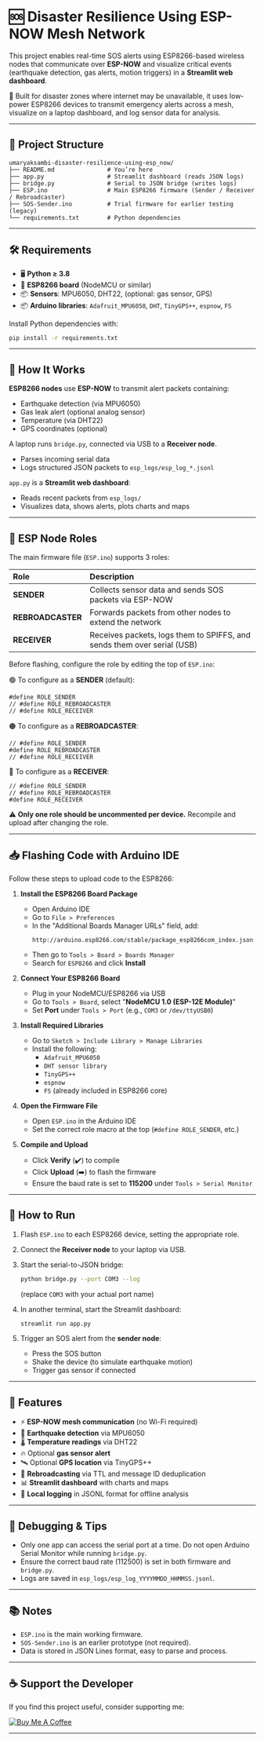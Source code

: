 # 🆘 Disaster Resilience Using ESP-NOW Mesh Network

This project enables real-time SOS alerts using ESP8266-based wireless nodes that communicate over **ESP-NOW** and visualize critical events (earthquake detection, gas alerts, motion triggers) in a **Streamlit web dashboard**.

📡 Built for disaster zones where internet may be unavailable, it uses low-power ESP8266 devices to transmit emergency alerts across a mesh, visualize on a laptop dashboard, and log sensor data for analysis.

-----

## 📁 Project Structure

```
umaryaksambi-disaster-resilience-using-esp_now/
├── README.md               # You’re here
├── app.py                  # Streamlit dashboard (reads JSON logs)
├── bridge.py               # Serial to JSON bridge (writes logs)
├── ESP.ino                 # Main ESP8266 firmware (Sender / Receiver / Rebroadcaster)
├── SOS-Sender.ino          # Trial firmware for earlier testing (legacy)
└── requirements.txt        # Python dependencies
```

-----

## 🛠️ Requirements

  - 🖥️ **Python ≥ 3.8**
  - 📲 **ESP8266 board** (NodeMCU or similar)
  - 📦 **Sensors**: MPU6050, DHT22, (optional: gas sensor, GPS)
  - 📦 **Arduino libraries**: `Adafruit_MPU6050`, `DHT`, `TinyGPS++`, `espnow`, `FS`

Install Python dependencies with:

```bash
pip install -r requirements.txt
```

-----

## 🚀 How It Works

**ESP8266 nodes** use **ESP-NOW** to transmit alert packets containing:

  * Earthquake detection (via MPU6050)
  * Gas leak alert (optional analog sensor)
  * Temperature (via DHT22)
  * GPS coordinates (optional)

A laptop runs `bridge.py`, connected via USB to a **Receiver node**.

  * Parses incoming serial data
  * Logs structured JSON packets to `esp_logs/esp_log_*.jsonl`

`app.py` is a **Streamlit web dashboard**:

  * Reads recent packets from `esp_logs/`
  * Visualizes data, shows alerts, plots charts and maps

-----

## 🧭 ESP Node Roles

The main firmware file (`ESP.ino`) supports 3 roles:

| Role          | Description                                                    |
| :------------ | :------------------------------------------------------------- |
| **SENDER** | Collects sensor data and sends SOS packets via ESP-NOW         |
| **REBROADCASTER** | Forwards packets from other nodes to extend the network        |
| **RECEIVER** | Receives packets, logs them to SPIFFS, and sends them over serial (USB) |

Before flashing, configure the role by editing the top of `ESP.ino`:

🟢 To configure as a **SENDER** (default):

```arduino
#define ROLE_SENDER
// #define ROLE_REBROADCASTER
// #define ROLE_RECEIVER
```

🟠 To configure as a **REBROADCASTER**:

```arduino
// #define ROLE_SENDER
#define ROLE_REBROADCASTER
// #define ROLE_RECEIVER
```

🔴 To configure as a **RECEIVER**:

```arduino
// #define ROLE_SENDER
// #define ROLE_REBROADCASTER
#define ROLE_RECEIVER
```

⚠️ **Only one role should be uncommented per device.** Recompile and upload after changing the role.

-----

## 📥 Flashing Code with Arduino IDE

Follow these steps to upload code to the ESP8266:

1.  **Install the ESP8266 Board Package**

      * Open Arduino IDE
      * Go to `File > Preferences`
      * In the "Additional Boards Manager URLs" field, add:
        ```
        http://arduino.esp8266.com/stable/package_esp8266com_index.json
        ```
      * Then go to `Tools > Board > Boards Manager`
      * Search for `ESP8266` and click **Install**

2.  **Connect Your ESP8266 Board**

      * Plug in your NodeMCU/ESP8266 via USB
      * Go to `Tools > Board`, select "**NodeMCU 1.0 (ESP-12E Module)**"
      * Set **Port** under `Tools > Port` (e.g., `COM3` or `/dev/ttyUSB0`)

3.  **Install Required Libraries**

      * Go to `Sketch > Include Library > Manage Libraries`
      * Install the following:
          * `Adafruit_MPU6050`
          * `DHT sensor library`
          * `TinyGPS++`
          * `espnow`
          * `FS` (already included in ESP8266 core)

4.  **Open the Firmware File**

      * Open `ESP.ino` in the Arduino IDE
      * Set the correct role macro at the top (`#define ROLE_SENDER`, etc.)

5.  **Compile and Upload**

      * Click **Verify** (✔️) to compile
      * Click **Upload** (➡️) to flash the firmware
      * Ensure the baud rate is set to **115200** under `Tools > Serial Monitor`

-----

## 🔌 How to Run

1.  Flash `ESP.ino` to each ESP8266 device, setting the appropriate role.

2.  Connect the **Receiver node** to your laptop via USB.

3.  Start the serial-to-JSON bridge:

    ```bash
    python bridge.py --port COM3 --log
    ```

    (replace `COM3` with your actual port name)

4.  In another terminal, start the Streamlit dashboard:

    ```bash
    streamlit run app.py
    ```

5.  Trigger an SOS alert from the **sender node**:

      * Press the SOS button
      * Shake the device (to simulate earthquake motion)
      * Trigger gas sensor if connected

-----

## 📸 Features

  * ⚡ **ESP-NOW mesh communication** (no Wi-Fi required)
  * 📡 **Earthquake detection** via MPU6050
  * 🌡️ **Temperature readings** via DHT22
  * 🔥 Optional **gas sensor alert**
  * 🛰️ Optional **GPS location** via TinyGPS++
  * 🔁 **Rebroadcasting** via TTL and message ID deduplication
  * 📊 **Streamlit dashboard** with charts and maps
  * 📁 **Local logging** in JSONL format for offline analysis

-----

## 🧪 Debugging & Tips

  * Only one app can access the serial port at a time. Do not open Arduino Serial Monitor while running `bridge.py`.
  * Ensure the correct baud rate (112500) is set in both firmware and `bridge.py`.
  * Logs are saved in `esp_logs/esp_log_YYYYMMDD_HHMMSS.jsonl`.

-----

## 📚 Notes

  * `ESP.ino` is the main working firmware.
  * `SOS-Sender.ino` is an earlier prototype (not required).
  * Data is stored in JSON Lines format, easy to parse and process.

-----

## ☕ Support the Developer

If you find this project useful, consider supporting me:

[![Buy Me A Coffee](https://img.buymeacoffee.com/button-api/?text=Buy%20me%20a%20coffee&emoji=☕&slug=umaryaksambi&button_colour=FFDD00&font_colour=000000&font_family=Comic&outline_colour=000000&coffee_colour=ffffff)](https://www.buymeacoffee.com/umaryaksambi)

---
